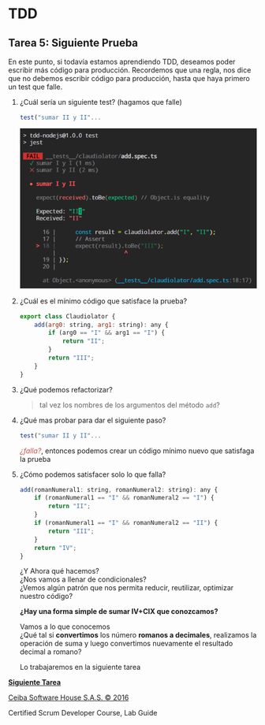 # TDD

## Tarea 5: Siguiente Prueba

En este punto, si todavía estamos aprendiendo TDD, deseamos poder escribir más código para producción.
Recordemos que una regla, nos dice que no debemos escribir código para producción, hasta que haya primero un test que falle.

1. ¿Cuál sería un siguiente test? (hagamos que falle)

    ```javascript
    test("sumar II y II"...
    ```

    ![Resultado Rojo Test 2](/workshop/2-SegundoTestQueFalle.png "Resultado Pruebas Rojo")

2. ¿Cuál es el mínimo código que satisface la prueba?

    ```javascript
    export class Claudiolator {
    	add(arg0: string, arg1: string): any {
    		if (arg0 == "I" && arg1 == "I") {
    			return "II";
    		}
    		return "III";
    	}
    }
    ```

3. ¿Qué podemos refactorizar?
    > tal vez los nombres de los argumentos del método `add`?
4. ¿Qué mas probar para dar el siguiente paso?

    ```javascript
    test("sumar II y II"...

    ```

    <span style="color:#C9514B; font-style:italic">¿falla?</span>, entonces podemos crear un código mínimo nuevo que satisfaga la prueba

5. ¿Cómo podemos satisfacer solo lo que falla?

    ```javascript
    add(romanNumeral1: string, romanNumeral2: string): any {
    	if (romanNumeral1 == "I" && romanNumeral2 == "I") {
    		return "II";
    	}
    	if (romanNumeral1 == "I" && romanNumeral2 == "II") {
    		return "III";
    	}
    	return "IV";
    }
    ```

    ¿Y Ahora qué hacemos?\
    ¿Nos vamos a llenar de condicionales?\
    ¿Vemos algún patrón que nos permita reducir, reutilizar, optimizar nuestro código?

    **¿Hay una forma simple de sumar IV+CIX que conozcamos?**

    Vamos a lo que conocemos\
    ¿Qué tal si **convertimos** los número **romanos a decimales**, realizamos la operación de suma y luego convertimos nuevamente el resultado decimal a romano?

    Lo trabajaremos en la siguiente tarea

**[Siguiente Tarea](../../../../tree/workshop-detail/6/workshop)**

[Ceiba Software House S.A.S. © 2016](https://www.ceiba.com.co/)

Certified Scrum Developer Course, Lab Guide
